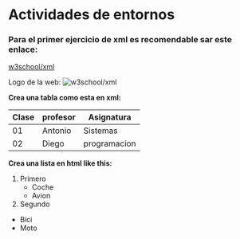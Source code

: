 # Actividades de entornos 
### **Para el primer ejercicio de xml es recomendable sar este enlace:**
[w3school/xml](https://www.w3schools.com/xml/ "w3/xml")

Logo de la web:
![w3school/xml](https://webbygram.com/wp-content/uploads/2017/05/W3schools-Logo.png "Google Search")

**Crea una tabla como esta en xml:**

|Clase |profesor|Asignatura    |
|--    |------- |------------  |
|01    |Antonio |Sistemas      |
|02    |Diego   |programacion  |

**Crea una lista en html like this:**
1. Primero
    * Coche
    * Avion
2. Segundo
* Bici
* Moto




